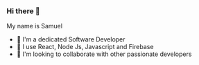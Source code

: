 ### Hi there 👋
My name is Samuel

- 🔭 I'm a dedicated Software Developer 
- 🌱 I use React, Node Js, Javascript and Firebase
- 👯 I'm looking to collaborate with other passionate developers

<!--
**samfajobi/samfajobi** is a ✨ _special_ ✨ repository because its `README.md` (this file) appears on your GitHub profile.

Here are some ideas to get you started:

- 🔭 I’m currently working on ...
- 🌱 I’m currently learning ...
- 👯 I’m looking to collaborate on ...
- 🤔 I’m looking for help with ...
- 💬 Ask me about ...
- 📫 How to reach me: ...
- 😄 Pronouns: ...
- ⚡ Fun fact: ...
-->
